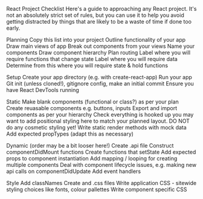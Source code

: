 React Project Checklist
Here's a guide to approaching any React project. It's not an absolutely strict set of rules, but you can use it to help you avoid getting distracted by things that are likely to be a waste of time if done too early.

Planning
Copy this list into your project
Outline functionality of your app
Draw main views of app
Break out components from your views
Name your components
Draw component hierarchy
Plan routing
Label where you will require functions that change state
Label where you will require data
Determine from this where you will require state & hold functions

Setup
Create your app directory (e.g. with create-react-app)
Run your app
Git init (unless cloned!), gitignore config, make an initial commit
Ensure you have React DevTools running

Static
Make blank components (functional or class?) as per your plan
Create reuasable components e.g. buttons, inputs
Export and import components as per your hierarchy
Check everything is hooked up
you may want to add positional styling here to match your planned layout. DO NOT do any cosmetic styling yet!
Write static render methods with mock data
Add expected propTypes (adapt this as necessary)

Dynamic (order may be a bit looser here!)
Create .api file
Construct componentDidMount functions
Create functions that setState
Add expected props to component instantiation
Add mapping / looping for creating multiple components
Deal with component lifecycle issues, e.g. making new api calls on componentDidUpdate
Add event handlers

Style
Add classNames
Create and .css files
Write application CSS - sitewide styling choices like fonts, colour pallettes
Write component specific CSS
